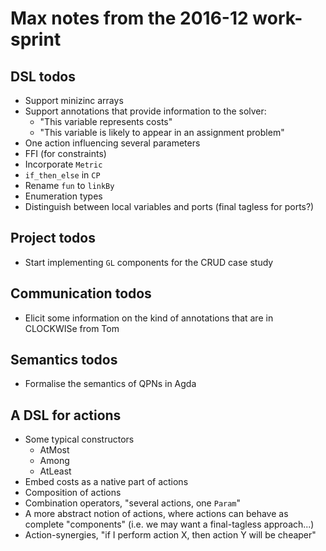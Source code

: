 # Max notes from the 2016-12 work-sprint

## DSL todos
* Support minizinc arrays
* Support annotations that provide information to the solver:
  * "This variable represents costs"
  * "This variable is likely to appear in an assignment problem"
* One action influencing several parameters
* FFI (for constraints)
* Incorporate `Metric`
* `if_then_else` in `CP`
* Rename `fun` to `linkBy`
* Enumeration types
* Distinguish between local variables and ports (final tagless for ports?)
 
## Project todos
* Start implementing `GL` components for the CRUD case study

## Communication todos
* Elicit some information on the kind of annotations that are in CLOCKWISe from Tom

## Semantics todos
* Formalise the semantics of QPNs in Agda

## A DSL for actions
* Some typical constructors
  * AtMost
  * Among
  * AtLeast
* Embed costs as a native part of actions
* Composition of actions
* Combination operators, "several actions, one `Param`"
* A more abstract notion of actions, where actions can behave
  as complete "components" (i.e. we may want a final-tagless approach...)
* Action-synergies, "if I perform action X, then action Y will be cheaper"
